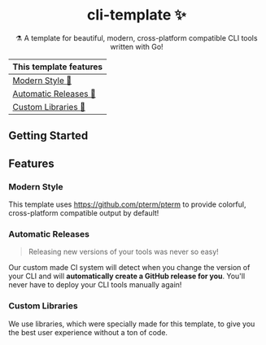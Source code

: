 <h1 align="center">cli-template ✨</h1>

<p align="center">⚗ A template for beautiful, modern, cross-platform compatible CLI tools written with Go!</p>

|                             This template features                              |
|---------------------------------------------------------------------------------|
|[Modern Style 💎](https://github.com/pterm/cli-template#modern-style)            |
|[Automatic Releases 🚀](https://github.com/pterm/cli-template#automatic-releases)|
|[Custom Libraries 🔬](https://github.com/pterm/cli-template#custom-libraries)|

## Getting Started

## Features

### Modern Style

This template uses https://github.com/pterm/pterm to provide colorful, cross-platform compatible output by default!

### Automatic Releases

> Releasing new versions of your tools was never so easy!  

Our custom made CI system will detect when you change the version of your CLI and will **automatically create a GitHub release for you**.
You'll never have to deploy your CLI tools manually again! 


### Custom Libraries

We use libraries, which were specially made for this template, to give you the best user experience without a ton of code.

